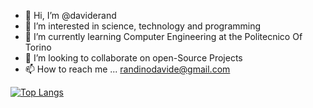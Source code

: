 - 👋 Hi, I’m @daviderand
- 👀 I’m interested in science, technology and programming
- 🌱 I’m currently learning Computer Engineering at the Politecnico Of Torino
- 💞️ I’m looking to collaborate on open-Source Projects
- 📫 How to reach me ... randinodavide@gmail.com

[![Top Langs](https://github-readme-stats.vercel.app/api/top-langs/?username=daviderandino)](https://github.com/anuraghazra/github-readme-stats)
